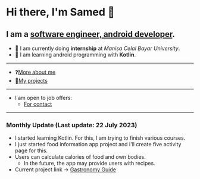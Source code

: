 # Hi there, I'm Samed 👋
## I am a [software engineer, android developer](https://www.linkedin.com/in/samed-temiz-389aa0196/).
- 🔭 I am currently doing **internship** at _Manisa Celal Bayar University_.
- 🌱 I am learning android programming with **Kotlin**.
  
---

- ❓[More about me](https://linktr.ee/SamedTemiz)
- 💼[My projects](https://github.com/SamedTemiz?tab=repositories)

---

- I am open to job offers:
  - [For contact](https://www.linkedin.com/in/samed-temiz-389aa0196/)
  
---

### Monthly Update (Last update: 22 July 2023) 

- I started learning Kotlin. For this, I am trying to finish various courses.
- I just started food information app project and i'll create five activity page for this.
- Users can calculate calories of food and own bodies.
  - In the future, the app may provide users with recipes.
- Current project link -> [Gastronomy Guide](https://github.com/SamedTemiz/GastronomyGuide)
